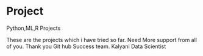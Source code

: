 # Project
Python,ML,R Projects

These are the projects which i have tried so far.
Need More support from all of you.
Thank you Git hub Success team.
Kalyani
Data Scientist
